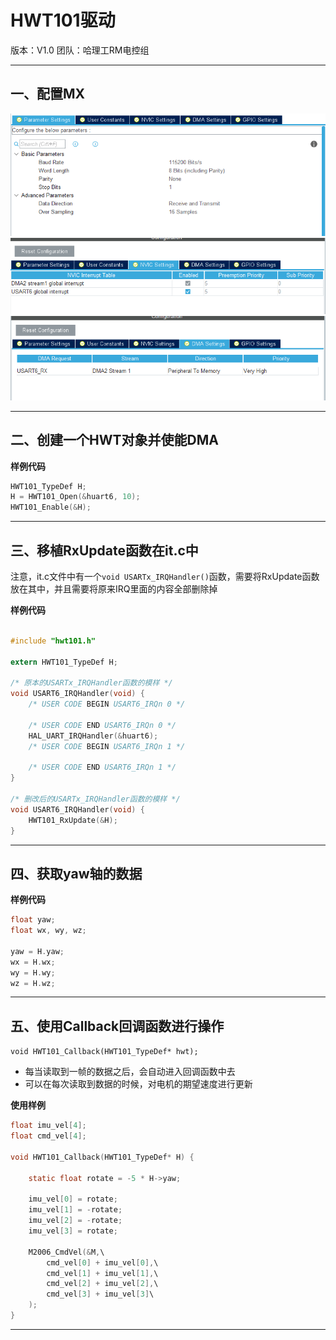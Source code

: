 # HWT101驱动

版本：V1.0
团队：哈理工RM电控组

---

## 一、配置MX
![img1](https://github.com/RainFromCN/rm_aboard_driver/blob/master/HWT101/img1.png)
![img2](https://github.com/RainFromCN/rm_aboard_driver/blob/master/HWT101/img2.png)
![img3](https://github.com/RainFromCN/rm_aboard_driver/blob/master/HWT101/img3.png)

---

## 二、创建一个HWT对象并使能DMA

**样例代码**
```c
HWT101_TypeDef H;
H = HWT101_Open(&huart6, 10);
HWT101_Enable(&H);
```

---

## 三、移植RxUpdate函数在it.c中

注意，it.c文件中有一个`void USARTx_IRQHandler()`函数，需要将RxUpdate函数放在其中，并且需要将原来IRQ里面的内容全部删除掉

**样例代码**
```c

#include "hwt101.h"

extern HWT101_TypeDef H;

/* 原本的USARTx_IRQHandler函数的模样 */
void USART6_IRQHandler(void) {
    /* USER CODE BEGIN USART6_IRQn 0 */

    /* USER CODE END USART6_IRQn 0 */
    HAL_UART_IRQHandler(&huart6);
    /* USER CODE BEGIN USART6_IRQn 1 */

    /* USER CODE END USART6_IRQn 1 */
}

/* 删改后的USARTx_IRQHandler函数的模样 */
void USART6_IRQHandler(void) {
	HWT101_RxUpdate(&H);
}
```

---

## 四、获取yaw轴的数据

**样例代码**
```c
float yaw;
float wx, wy, wz;

yaw = H.yaw;
wx = H.wx;
wy = H.wy;
wz = H.wz;
```

---

## 五、使用Callback回调函数进行操作

`void HWT101_Callback(HWT101_TypeDef* hwt);`
- 每当读取到一帧的数据之后，会自动进入回调函数中去
- 可以在每次读取到数据的时候，对电机的期望速度进行更新

**使用样例**
```c
float imu_vel[4];
float cmd_vel[4];

void HWT101_Callback(HWT101_TypeDef* H) {

	static float rotate = -5 * H->yaw;

	imu_vel[0] = rotate;
	imu_vel[1] = -rotate;
	imu_vel[2] = -rotate;
	imu_vel[3] = rotate;

    M2006_CmdVel(&M,\
        cmd_vel[0] + imu_vel[0],\
        cmd_vel[1] + imu_vel[1],\
        cmd_vel[2] + imu_vel[2],\
        cmd_vel[3] + imu_vel[3]\
    );
}
```

---
